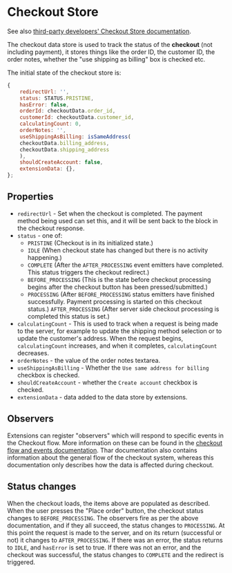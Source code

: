 # Checkout Store <!-- omit in toc -->

See also [third-party developers' Checkout Store documentation](../../third-party-developers/extensibility/data-store/checkout.md).

The checkout data store is used to track the status of the **checkout** (not including payment), it stores things like the order ID, the customer ID, the order notes, whether the "use shipping as billing" box is checked etc.

The initial state of the checkout store is:

```js
{
	redirectUrl: '',
	status: STATUS.PRISTINE,
	hasError: false,
	orderId: checkoutData.order_id,
	customerId: checkoutData.customer_id,
	calculatingCount: 0,
	orderNotes: '',
	useShippingAsBilling: isSameAddress(
	checkoutData.billing_address,
	checkoutData.shipping_address
	),
	shouldCreateAccount: false,
	extensionData: {},
};
```

## Properties

-   `redirectUrl` - Set when the checkout is completed. The payment method being used can set this, and it will be sent back to the block in the checkout response.
-   `status` - one of:
    -   `PRISTINE` (Checkout is in its initialized state.)
    -   `IDLE` (When checkout state has changed but there is no activity happening.)
    -   `COMPLETE` (After the `AFTER_PROCESSING` event emitters have completed. This status triggers the checkout redirect.)
    -   `BEFORE_PROCESSING` (This is the state before checkout processing begins after the checkout button has been pressed/submitted.)
    -   `PROCESSING` (After `BEFORE_PROCESSING` status emitters have finished successfully. Payment processing is started on this checkout status.)
        `AFTER_PROCESSING` (After server side checkout processing is completed this status is set.)
-   `calculatingCount` - This is used to track when a request is being made to the server, for example to update the shipping method selection or to update the customer's address. When the request begins, `calculatingCount` increases, and when it completes, `calculatingCount` decreases.
-   `orderNotes` - the value of the order notes textarea.
-   `useShippingAsBilling` - Whether the `Use same address for billing` checkbox is checked.
-   `shouldCreateAccount` - whether the `Create account` checkbox is checked.
-   `extensionData` - data added to the data store by extensions.

## Observers

Extensions can register "observers" which will respond to specific events in the Checkout flow. More information on these can be found in the [checkout flow and events documentation](../../internal-developers/block-client-apis/checkout/checkout-flow-and-events.md). Thar documentation also contains information about the general flow of the checkout system, whereas this documentation only describes how the data is affected during checkout.

## Status changes

When the checkout loads, the items above are populated as described. When the user presses the "Place order" button, the checkout status changes to `BEFORE_PROCESSING`. The observers fire as per the above documentation, and if they all succeed, the status changes to `PROCESSING`. At this point the request is made to the server, and on its return (successful or not) it changes to `AFTER_PROCESSING`. If there was an error, the status returns to `IDLE`, and `hasError` is set to true. If there was not an error, and the checkout was successful, the status changes to `COMPLETE` and the redirect is triggered.
